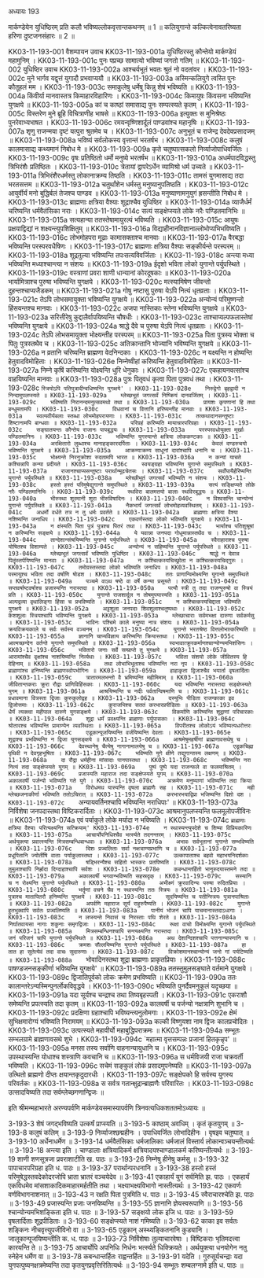 अध्यायः 193

मार्कण्डेयेन युधिष्ठिरम् प्रति कलौ भविष्यल्लोकवृत्तान्तकथनम् ॥ 1 ॥ कलियुगान्ते कल्कित्वेनावतरिष्यता हरिणा दुष्टजनसंहारः ॥ 2 ॥

KK03-11-193-001	वैशम्पायन उवाच 
KK03-11-193-001a	युधिष्ठिरस्तु कौन्तेयो मार्कण्डेयं महामुनिम् ।
KK03-11-193-001c	पुनः पप्रच्छ सामात्यो भविष्यां जगतो गतिम् ॥
KK03-11-193-002	युधिष्ठिर उवाच 
KK03-11-193-002a	आश्चर्यभूतं भवतः श्रुतं नो वदतांवर ।
KK03-11-193-002c	मुने भार्गव यद्वृत्तं युगादौ प्रभवाप्ययौ ॥
KK03-11-193-003a	अस्मिन्कलियुगे त्वस्ति पुनः कौतूहलं मम ।
KK03-11-193-003c	समाकुलेषु धर्मेषु किन्नु शेषं भविष्यति ॥
KK03-11-193-004a	किंवीर्या मानवास्तत्र किमाहारविहारिणः ।
KK03-11-193-004c	किमायुषः किंवसना भविष्यन्ति युगक्षये ॥
KK03-11-193-005a	कां च काष्ठां समासाद्य पुनः सम्पत्स्यते कृतम् ।
KK03-11-193-005c	विस्तरेण मुने ब्रूहि विचित्राणीह भाषसे ॥
KK03-11-193-006a	इत्युक्तः स मुनिश्रेष्ठः पुनरेवाभ्यभाषत ।
KK03-11-193-006c	रमयन्वृष्णिशार्दूलं पाण्डवांश्च महानृषिः ॥
KK03-11-193-007a	शृणु राजन्मया दृष्टं यत्पुरा श्रुतमेव च ।
KK03-11-193-007c	अनुभूतं च राजेन्द्र देवदेवप्रसादजम् ॥
KK03-11-193-008a	भविष्यं सर्वलोकस्य वृत्तान्तं भरतर्षभ ।
KK03-11-193-008c	कलुषं कालमासाद्य कथ्यमानं निबोध मे ॥
KK03-11-193-009a	कृते चतुष्पात्सकलो निर्व्याजोपाधिवर्जितः ।
KK03-11-193-009c	वृषः प्रतिष्ठितो धर्मो मनुष्ये भरतर्षभ ॥
KK03-11-193-010a	अधर्मपादविद्धस्तु त्रिभिरंशैः प्रतिष्ठितः ।
KK03-11-193-010c	त्रेतायां द्वापरेऽर्धेन व्यामिश्रो धर्म उच्यते ॥
KK03-11-193-011a	त्रिभिरंशैरधर्मस्तु लोकानाक्रम्य तिष्ठति ।
KK03-11-193-011c	तामसं युगमासाद्य तदा भरतसत्तम ॥
KK03-11-193-012a	चतुर्थांशेन धर्मस्तु मनुष्यानुपतिष्ठति ।
KK03-11-193-012c	आयुर्वीर्यं मनो बुद्धिर्बलं तेजश्च पाण्डव ॥
KK03-11-193-013a	मनुष्याणामनुयुगं ह्रसन्तीति निबोध मे ।
KK03-11-193-013c	ब्राह्मणाः क्षत्रिया वैश्याः शूद्राश्चैव युधिष्ठिर ॥
KK03-11-193-014a	व्याजैर्धर्मं चरिष्यन्ति धर्मवैतंसिका नराः ।
KK03-11-193-014c	सत्यं सङ्क्षेप्स्यते लोके नरैः पण्डितमानिभिः ॥
KK03-11-193-015a	सत्यहान्या ततस्तेषामायुरल्पं भविष्यति ।
KK03-11-193-015c	आयुषः प्रक्षयाद्विद्यां न शक्ष्यन्त्युपशिक्षितुम् ॥
KK03-11-193-016a	विद्याहीनानविज्ञानाल्लोभोप्यभिभविष्यति ।
KK03-11-193-016c	लोभमोहपरा मूढाः कामासक्ताश्च मानवाः ॥
KK03-11-193-017a	वैरबद्धा भविष्यन्ति परस्परवधैषिणः ।
KK03-11-193-017c	ब्राह्मणाः क्षत्रिया वैश्याः सङ्कीर्यन्ते परस्परम् ॥
KK03-11-193-018a	शूद्रतुल्या भविष्यन्ति तपःसत्यविवर्जिताः ।
KK03-11-193-018c	अन्त्या मध्या भविष्यन्ति मध्याश्चान्त्या न संशयः ॥
KK03-11-193-019a	ईदृशो भविता लोको युगान्ते पर्युपस्थिते ।
KK03-11-193-019c	वस्त्राणां प्रवरा शाणी धान्यानां कोरदूषकाः ॥
KK03-11-193-020a	भार्यामित्राश्च पुरुषा भविष्यन्ति युगक्षये ।
KK03-11-193-020c	मत्स्यामिषेण जीवन्तो दुहन्तश्चाप्यजैडकम् ॥
KK03-11-193-021a	गोषु नष्टासु पुरुषा येऽपि नित्यं धृतव्रताः ।
KK03-11-193-021c	तेऽपि लोभसमायुक्ता भविष्यन्ति युगक्षये ॥
KK03-11-193-022a	अन्योन्यं परिमुष्णन्तो हिंसयन्तश्च मानवाः ।
KK03-11-193-022c	अजपा नास्तिकाः स्तेना भविष्यन्ति युगक्षये ॥
KK03-11-193-023a	सरित्तीरेषु कुद्दालैर्वापयिष्यन्ति चौषधीः ।
KK03-11-193-023c	ताश्चाप्यल्पफलास्तेषां भविष्यन्ति युगक्षये ॥
KK03-11-193-024a	श्राद्धे दैवे च पुरुषा येऽपि नित्यं धृतव्रताः ।
KK03-11-193-024c	तेऽपि लोभसमायुक्ता भोक्ष्यन्तीह परस्परम् ॥
KK03-11-193-025a	पिता पुत्रस्य भोक्ता च पितुः पुत्रस्तथैव च ।
KK03-11-193-025c	अतिक्रान्तानि भोज्यानि भविष्यन्ति युगक्षये ॥
KK03-11-193-026a	न व्रतानि चरिष्यन्ति ब्राह्मणा वेदनिन्दकाः ।
KK03-11-193-026c	न यक्ष्यन्ति न होष्यन्ति हेतुवादविमोहिताः ।
KK03-11-193-026e	निम्नेष्वीहां करिष्यन्ति हेतुवादविमोहिताः ॥
KK03-11-193-027a	निम्ने कृषिं करिष्यन्ति योक्ष्यन्ति धुरि धेनुकाः ।
KK03-11-193-027c	एकहायनवत्सांश्च वाहयिष्यन्ति मानवाः ॥
KK03-11-193-028a	पुत्रः पितृवधं कृत्वा पिता पुत्रवधं तथा ।
KK03-11-193-028c	`स्त्रियोऽपि पतिपुत्रादीन्वधिष्यन्ति युगक्षये' ।
KK03-11-193-028e	निरुद्वेगो बृहद्वादी न निन्दामुपलप्स्यते ॥
KK03-11-193-029a	म्लेच्छभूतं जगत्सर्वं निष्क्रियं दानवर्जितम् ।
KK03-11-193-029c	भविष्यति निरानन्दमनुत्सवमथो तथा ॥
KK03-11-193-030a	प्रायशः कृपणानां हि तथा बन्धुमतामपि ।
KK03-11-193-030c	विधवानां च वित्तानि हरिष्यन्तीह मानवाः ॥
KK03-11-193-031a	स्वल्पवीर्यबलाः स्तब्धा लोभमोहपरायणाः ।
KK03-11-193-031c	तत्कथादानसन्तुष्टाः शिष्टानामपि बान्धवाः ॥
KK03-11-193-032a	परिग्रहं करिष्यति मायाचारपरिग्रहाः ।
KK03-11-193-032c	सङ्घातयन्तः कौन्तेय राजानः पापबुद्धयः ॥
KK03-11-193-033a	परस्परवधोयुक्ता मूर्खाः पण्डितमानिनः ।
KK03-11-193-033c	भविष्यन्ति युगस्यान्ते क्षत्रिया लोककण्टकाः ॥
KK03-11-193-034a	अरक्षितारो लुब्धाश्च मानाहङ्कारदर्पिताः ।
KK03-11-193-034c	केवलं दण्डरुचयो भविष्यन्ति युगक्षये ॥
KK03-11-193-035a	आक्रम्याक्रम्य साधूनां दारांश्चापि धनानि च ।
KK03-11-193-035c	भोक्ष्यन्ते निरनुक्रोशा रुदतामपि भारत ॥
KK03-11-193-036a	न कन्यां याचते कश्चिन्नापि कन्या प्रदीयते ।
KK03-11-193-036c	स्वयङ्ग्रहा भविष्यन्ति युगान्ते समुपस्थिते ॥
KK03-11-193-037a	राजानश्चाप्यसन्तुष्टाः परार्थान्मूढचेतसः ।
KK03-11-193-037c	सर्वोपायैर्हरिष्यन्ति युगान्ते पर्युपस्थिते ॥
KK03-11-193-038a	म्लेच्छीभूतं जगत्सर्वं भविष्यति न संशयः ।
KK03-11-193-038c	हस्तो हस्तं परिमुषेद्युगान्ते समुपस्थिते ॥
KK03-11-193-039a	सत्यं सङ्क्षिप्यते लोके नरैः पण्डितमानिभिः ।
KK03-11-193-039c	स्थविरा बालमतयो बालाः स्थविरबुद्धयः ॥
KK03-11-193-040a	भीरुस्था शूरमानी शूरा भीरुविषादिनः ।
KK03-11-193-040c	न विश्वसन्ति चान्योन्यं युगान्ते पर्युपस्थिते ॥
KK03-11-193-041a	नैकभार्यं जगत्सर्वं लोभमोहव्यवस्थितम् ।
KK03-11-193-041c	अधर्मो वर्धते तत्र न तु धर्मः प्रवर्तते ॥
KK03-11-193-042a	ब्राह्मणाः क्षत्रिया वैश्या नशिष्यन्ति जनाधिप ।
KK03-11-193-042c	एकवर्णस्तदा लोको भविष्यति युगक्षये ॥
KK03-11-193-043a	न क्षंस्यति पिता पुत्रं पुत्रश्च पितरं तथा ।
KK03-11-193-043c	भार्याश्च पतिशुश्रूषां न करिष्यन्ति सङ्क्षये ॥
KK03-11-193-044a	ये यवान्ना जनपदा गोधूमान्नास्तथैव च ।
KK03-11-193-044c	तान्देशान्संश्रयिष्यन्ति युगान्ते पर्युपस्थिते ॥
KK03-11-193-045a	स्वैराहाराश्च पुरुषा योषितश्च विशाम्पते ।
KK03-11-193-045c	अन्योन्यं न सहिष्यन्ति युगान्ते पर्युपस्थिते ॥
KK03-11-193-046a	म्लेच्छभूतं जगत्सर्वं भविष्यति युधिष्ठिर ।
KK03-11-193-046c	श्राद्धे न देवान्न पितॄंस्तर्पयिष्यन्ति मानवाः ॥
KK03-11-193-047a	न कश्चित्कस्यचिच्छ्रोता न कश्चित्कस्यचिद्गुरुः ।
KK03-11-193-047c	तमोग्रस्तस्तदा लोको भविष्यति जनाधिप ॥
KK03-11-193-048a	परमायुश्च भविता तदा वर्षाणि षोडश ।
KK03-11-193-048c	ततः प्राणान्विमोक्ष्यन्ति युगान्ते समुपस्थिते ॥
KK03-11-193-049a	पञ्चमे वाऽथ षष्ठे वा वर्षे कन्या प्रसूयते ।
KK03-11-193-049c	सप्तवर्षाष्टवर्षाश्च प्रजास्यन्ति नरास्तदा ॥
KK03-11-193-050a	पत्यौ स्त्री तु तदा राजन्पुरुषो वा स्त्रियं प्रति ।
KK03-11-193-050c	युगान्ते राजशार्दूल न तोषमुपयास्यति ॥
KK03-11-193-051a	अल्पद्रव्या वृथालिङ्गा हिंसा च प्रभविष्यति ।
KK03-11-193-051c	न कश्चित्कस्यचिद्दाता भविष्यति युगक्षये ॥
KK03-11-193-052a	अट्टशूला जनपदाः शिवशूलाश्चतुष्पथाः ।
KK03-11-193-052c	केशशूलाः स्त्रियश्चापि भविष्यन्ति युगक्षये ॥
KK03-11-193-053a	म्लेच्छाचाराः सर्वमभक्षा दारुणा सर्वकर्मसु ।
KK03-11-193-053c	भाविनः पश्चिमे काले मनुष्या नात्र संशयः ॥
KK03-11-193-054a	क्रयविक्रयकाले च सर्वः सर्वस्य वञ्चनम् ।
KK03-11-193-054c	युगान्ते भरतश्रेष्ठ वित्तलोभात्करिष्यति ॥
KK03-11-193-055a	ज्ञानानि चाप्यविज्ञाय करिष्यन्ति क्रियास्तथा ।
KK03-11-193-055c	आत्मच्छन्देन वर्तन्ते युगान्ते समुपस्थिते ॥
KK03-11-193-056a	स्वभावात्क्रूरकर्माणश्चान्योन्यमभिशंसिनः ।
KK03-11-193-056c	भवितारो जनाः सर्वे सम्प्राप्ते तु युगक्षये ॥
KK03-11-193-057a	आरामांश्चैव वृक्षांश्च नाशयिष्यन्ति निर्व्यथाः ।
KK03-11-193-057c	भविता संशयो लोके जीवितस्य हि देहिनाम् ॥
KK03-11-193-058a	तथा लोभाभिभूताश्च भविष्यन्ति नरा नृप ।
KK03-11-193-058c	ब्राह्मणांश्च हनिष्यन्ति ब्राह्मणस्वोपभोगिनः ॥
KK03-11-193-059a	हाहाकृता द्विजाश्चैव भयार्ता वृषलार्दिताः ।
KK03-11-193-059c	त्रातारमलभन्तो वै भ्रमिष्यन्ति महीमिमाम् ॥
KK03-11-193-060a	जीवितान्तकराः क्रूरा रौद्राः प्राणिविहिंसकाः ।
KK03-11-193-060c	यदा भविष्यन्ति नरास्तदा सङ्क्षेप्स्यते युगम् ॥
KK03-11-193-061a	आश्रयिष्यन्ति च नदीः पर्वतान्विषमाणि च ।
KK03-11-193-061c	प्रधावमाना वित्रस्ता द्विजाः कुरुकुलोद्वह ॥
KK03-11-193-062a	दस्युभिः पीडिता राजन्काका इव द्विजोत्तमाः ।
KK03-11-193-062c	कुराजभिश्च सततं करभारप्रपीडिताः ॥
KK03-11-193-063a	धैर्यं त्यक्त्वा महीपाल दारुणे युगसङ्क्षये ।
KK03-11-193-063c	विकर्माणि करिष्यन्ति शूद्राणां परिचारकाः ॥
KK03-11-193-064a	शूद्रा धर्मं प्रवक्ष्यन्ति ब्राह्मणाः पर्युपासकाः ।
KK03-11-193-064c	श्रोतारश्च भविष्यन्ति प्रामाण्येन व्यवस्थिताः ॥
KK03-11-193-065a	विपरीतश्च लोकोऽयं भविष्यत्यधरोत्तरः ।
KK03-11-193-065c	एडूकान्पूजयिष्यन्ति वर्जयिष्यन्ति देवताः ।
KK03-11-193-065e	शूद्राश्च प्रभविष्यन्ति न द्विजा युगसङ्क्षये ॥
KK03-11-193-066a	आश्रमेषुमहर्षीणां ब्राह्मणावसथेषु च ।
KK03-11-193-066c	देवस्थानेषु चैत्येषु नागानामालयेषु च ॥
KK03-11-193-067a	एडूकचिह्ना पृथिवी न देवगृहभूषिता ।
KK03-11-193-067c	भविष्यति युगे क्षीणे तद्युगान्तस्य लक्षणम् ॥
KK03-11-193-068a	दा रौद्रा धर्महीना मांसादाः पानपास्तथा ।
KK03-11-193-068c	भविष्यन्ति नरा नित्यं तदा सङ्क्षेप्स्यते युगम् ॥
KK03-11-193-069a	पुष्पं पुष्पे यदा राजन्फले वा फलमाश्रितम् ।
KK03-11-193-069c	प्रजास्यति महाराज तदा सङ्क्षेप्स्यते युगम् ॥
KK03-11-193-070a	अकालवर्षी पर्जन्यो भविष्यति गते युगे ।
KK03-11-193-070c	अक्रमेण मनुष्याणां भविष्यन्ति तदा क्रियाः ॥
KK03-11-193-071a	विरोधमथ यास्यन्ति वृषला ब्राह्मणैः सह ।
KK03-11-193-071c	मही म्लेच्छजनाकीर्णा भविष्यति ततोऽचिरात् ॥
KK03-11-193-072a	करभारभयाद्विप्रा भजिष्यन्ति दिशो दश ।
KK03-11-193-072c	`अन्यायवर्तिनश्चापि भविष्यन्ति नराधिपाः' ॥
KK03-11-193-073a	निर्विशेषा जनपदास्तथा विष्टिकरार्दिताः ।
KK03-11-193-073c	आश्रमानुपलप्स्यन्ति फलमूलोपजीविनः ॥
KK03-11-193-074a	एवं पर्याकुले लोके मर्यादा न भविष्यति ।
KK03-11-193-074c	`ब्राह्मणाः क्षत्रिया वैश्याः परित्यक्ष्यन्ति सत्क्रियाम्'
KK03-11-193-074e	न स्थास्यन्त्युपदेशे च शिष्या विप्रियकारिणः ॥
KK03-11-193-075a	आचार्योपनिधिश्चैव भर्त्स्यते तदनन्तरम् ।
KK03-11-193-075c	अर्थयुक्त्या प्रवात्स्यन्ति मित्रसम्बन्धिबान्धवाः ॥
KK03-11-193-076a	अभावः सर्वभूतानां युगान्ते सम्भविष्यति ।
KK03-11-193-076c	दिशः प्रज्वलिताः सर्वा नक्षत्राण्यप्रभाणि च ॥
KK03-11-193-077a	प्रधूपितानि ज्योतींषि वाताः पर्याकुलास्तथा ।
KK03-11-193-077c	उल्कापाताश्च बहवो महाभयनिदर्शकाः ॥
KK03-11-193-078a	षड्भिरन्यैश्च सहितो भास्करः प्रतपिष्यति ।
KK03-11-193-078c	तुमुलाश्चापि निर्ह्रादा दिग्दाहाश्चापि सर्वशः ।
KK03-11-193-078e	कबन्धान्तर्हितो भानुरुदयास्तमने तदा ॥
KK03-11-193-079a	अकालवर्षी भगवान्भविष्यति सहस्रदृक् ।
KK03-11-193-079c	सस्यानि च न रोक्ष्यन्ति युगान्ते पर्युपस्थिते ॥
KK03-11-193-080a	अभीक्ष्णं क्रूरवादिन्यः परुषा रुदितप्रियाः ।
KK03-11-193-080c	भर्तॄणां वचने चैव न स्थास्यन्ति ततः स्त्रियः ॥
KK03-11-193-081a	पुत्राश्च मातापितरौ हनिष्यन्ति युगक्षये ।
KK03-11-193-081c	सूदयिष्यन्ति च पतीन्स्त्रियः पुत्रानपाश्रिताः ॥
KK03-11-193-082a	अपर्वणि महाराज सूर्यं राहुरुपैष्यति ।
KK03-11-193-082c	युगान्ते हुतभुक्वापि सर्वतः प्रज्वलिष्यति ॥
KK03-11-193-083a	पानीयं भोजनं चापि याचमानास्तदाऽध्वगाः ।
KK03-11-193-083c	न लप्स्यन्ते निवासं च निरस्ताः पथि शेरते ॥
KK03-11-193-084a	निर्घातवायसा नागाः शकुनाः समृगद्विजाः ।
KK03-11-193-084c	रूक्षा वाचो विमोक्ष्यन्ति युगान्ते पर्युपस्थिते ॥
KK03-11-193-085a	मित्रसम्बन्धिनश्चापि सन्त्यक्ष्यन्ति नरास्तदा ।
KK03-11-193-085c	जनं परिजनं चापि युगान्ते पर्युपस्थिते ॥
KK03-11-193-086a	अथ देशान्दिशश्चापि पत्तनान्यापणानि च ।
KK03-11-193-086c	क्रमशः सँल्लयिष्यन्ति युगान्ते पर्युपस्थिते ॥
KK03-11-193-087a	हा तात हा सुतेत्येवं तदा वाचः सुदारुणाः ।
KK03-11-193-087c	विक्रोशमानश्चान्योन्यं जनो गां पर्यटिष्यति ॥
KK03-11-193-088a	`भोवादिनस्तथा शूद्रा ब्राह्मणाः प्राकृतप्रियाः ।
KK03-11-193-088c	पाषण्डजनसङ्कीर्णा भविष्यन्ति युगक्षये' ॥
KK03-11-193-089a	ततस्तुमुलसङ्घाते वर्तमाने युगक्षये ।
KK03-11-193-089c	द्विजातिपूर्वको लोकः क्रमेण प्रभविष्यति ॥
KK03-11-193-090a	ततः कालान्तरेऽन्यस्मिन्पुनर्लोकविवृद्धये ।
KK03-11-193-090c	भविष्यति पुनर्दैवमनुकूलं यदृच्छया ॥
KK03-11-193-091a	यदा सूर्यश्च चन्द्रश्च तथा तिष्यबृहस्पती ।
KK03-11-193-091c	एकराशौ समेष्यन्ति प्रपत्स्यति तदा कृतम् ॥
KK03-11-193-092a	कालवर्षी च पर्जन्यो नक्षत्राणि शुभानि च ।
KK03-11-193-092c	प्रदक्षिणा ग्रहाश्चापि भविष्यन्त्यनुलोमगाः ।
KK03-11-193-092e	क्षेमं सुभिक्षमारोग्यं भविष्यति निरामयम् ॥
KK03-11-193-093a	कल्की विष्णुयशा नाम द्विजः कालप्रचोदितः ।
KK03-11-193-093c	उत्पत्स्यते महावीर्यो महाबुद्धिपराक्रमः ॥
KK03-11-193-094a	सम्भूतः सम्भलग्रामे ब्राह्मणावसथे शुभे ।
KK03-11-193-094c	`महात्मा वृत्तसम्पन्नः प्रजानां हितकृन्नृप' ॥
KK03-11-193-095a	मनसा तस्य सर्वाणि वाहनान्यायुधानि च ।
KK03-11-193-095c	उपस्थास्यन्ति योधाश्च शस्त्राणि कवचानि च ॥
KK03-11-193-096a	स धर्मविजयी राजा चक्रवर्ती भविष्यति ।
KK03-11-193-096c	सचेमं सङ्कुलं लोकं प्रसादमुपनेष्यति ॥
KK03-11-193-097a	उत्थितो ब्राह्मणो दीप्तः क्षयान्तकृदुदारधीः ।
KK03-11-193-097c	सङ्क्षेपको हि सर्वस्य युगस्य परिवर्तकः ॥
KK03-11-193-098a	स सर्वत्र गतान्क्षुद्रान्ब्राह्मणैः परिवारितः ।
KK03-11-193-098c	उत्सादयिष्यति तदा सर्वम्लेच्छगणान्द्विजः ॥

इति श्रीमन्महाभारते अरण्यपर्वणि मार्कण्डेयसमास्यापर्वणि त्रिनवत्यधिकशततमोऽध्यायः ॥

3-193-3 शेषं जगद्भविष्यति उत्कर्षं प्राप्स्यति ॥ 3-193-5 काष्ठाम् अवधिम् । कृतं कृतयुगम् ॥ 3-193-8 कलुषं कलिम् ॥ 3-193-9 निर्व्याजश्छद्महीनः । उपाधिवर्जितः लोभादिहीनः । वृषइव चतुष्पात् ॥ 3-193-10 अर्धेनाधर्मेण ॥ 3-193-14 धर्मवैतंसिकाः धर्मजालिकाः धर्मजालं विस्तार्य लोकान्वञ्चयन्तीत्यर्थः ॥ 3-193-18 अन्त्या इति । चाण्डालाः क्षत्रियादिकर्म क्षत्रियादयश्चाण्डालकर्म करिष्यन्तीत्यर्थः ॥ 3-193-19 शाणी शणसूत्रजा प्रवराशाटीति ख. पाठः ॥ 3-193-26 निम्नेषु हीनेषु कर्मसु ॥ 3-193-32 पापाचारपरिग्रहा इति ध. पाठः ॥ 3-193-37 परार्थान्परधनानि ॥ 3-193-38 हस्तो हस्तं परिमुषेद्धस्तवदेकोदरजोपि भ्राता भ्रातरं वञ्चयेदेव ॥ 3-193-41 एकाहार्यं युगं सर्वमिति झ. पाठः । एकहार्यं एकविधमेव मांसशाकादिकमाहारमर्हतीति तथा । भक्ष्याभक्ष्यविभागो नास्तीत्यर्थः ॥ 3-193-42 एकवर्णः वर्णविभागनाशनात् ॥ 3-193-43 न रक्षति पिता पुत्रमिति ध. पाठः ॥ 3-193-45 स्वैराचारश्चेति झ. पाठः ॥ 3-193-49 प्रजास्यन्ति प्रजाः जनयिष्यन्ति ॥ 3-193-55 ज्ञानानि ज्ञेयस्वरूपाणि ॥ 3-193-56 श्चान्योन्यमभिशङ्किता इति ध. पाठः ॥ 3-193-57 सङ्क्षयो लोक इजि ध. पाठः ॥ 3-193-59 वृषलार्दिताः शूद्रपीडिताः ॥ 3-193-60 सङ्क्षेप्स्यते नाशं गमिष्यति ॥ 3-193-62 काका इव सर्वतः शङ्किनः नीचवृत्त्युपजीविनो वा ॥ 3-193-65 एडूकान् अस्थ्यङ्कितनानि कुड्यानि । जालूकान्पूजयिष्यन्तीति क. ध. पाठः ॥ 3-193-73 निर्विशेषाः तुल्याचारवेषाः । विष्टिकराः भृतिमदत्त्वा कारयन्ति ते ॥ 3-193-75 आचार्योपि अपनिधिः निर्धनः भर्त्स्यते धिक्क्रियते । अर्थयुक्त्या धनयोगेन नतु स्नेहेन धर्मेण वा ॥ 3-193-78 कबन्धान्तर्हितः राह्वन्तर्हितः ॥ 3-193-91 यदेति । गुरुसूर्यचन्द्राः यदा युगपत्पुष्यनक्षत्रमेष्यन्ति तदा कृतयुगप्रवृत्तिरितित्यर्थः ॥ 3-193-94 सम्भूतः शम्बलग्नामे इति ध. पाठः ॥
